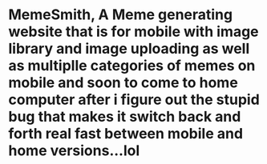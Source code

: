 # MemeSmith, A Meme generating website that is for mobile with image library and image uploading as well as multiplle categories of memes on mobile and soon to come to home computer after i figure out the stupid bug that makes it switch back and forth real fast between mobile and home versions...lol
